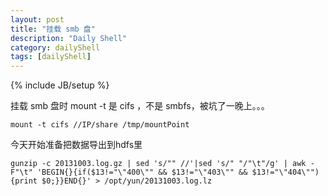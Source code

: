 ```yaml
---
layout: post
title: "挂载 smb 盘"
description: "Daily Shell"
category: dailyShell
tags: [dailyShell]
---
```

{% include JB/setup %}

挂载 smb 盘时 mount -t 是 cifs ，不是 smbfs，被坑了一晚上。。。

    mount -t cifs //IP/share /tmp/mountPoint

今天开始准备把数据导出到hdfs里

    gunzip -c 20131003.log.gz | sed 's/"" //'|sed 's/" "/"\t"/g' | awk -F"\t" 'BEGIN{}{if($13!="\"400\"" && $13!="\"403\"" && $13!="\"404\""){print $0;}}END{}' > /opt/yun/20131003.log.lz

